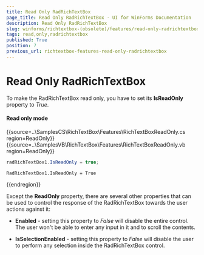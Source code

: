 ```yaml
---
title: Read Only RadRichTextBox
page_title: Read Only RadRichTextBox - UI for WinForms Documentation
description: Read Only RadRichTextBox
slug: winforms/richtextbox-(obsolete)/features/read-only-radrichtextbox
tags: read,only,radrichtextbox
published: True
position: 7
previous_url: richtextbox-features-read-only-radrichtextbox
---
```


# Read Only RadRichTextBox

To make the RadRichTextBox read only, you have to set its __IsReadOnly__ property to *True*.

#### Read only mode

{{source=..\SamplesCS\RichTextBox\Features\RichTextBoxReadOnly.cs region=ReadOnly}} 
{{source=..\SamplesVB\RichTextBox\Features\RichTextBoxReadOnly.vb region=ReadOnly}} 

````C#
radRichTextBox1.IsReadOnly = true;

````
````VB.NET
RadRichTextBox1.IsReadOnly = True

````

{{endregion}}

Except the __ReadOnly__ property, there are several other properties that can be used to control the response of the RadRichTextBox towards the user actions against it:

* __Enabled__ - setting this property to *False* will disable the entire control. The user won't be able to enter any input in it and to scroll the contents.

* __IsSelectionEnabled__ - setting this property to *False* will disable the user to perform any selection inside the RadRichTextBox control.
